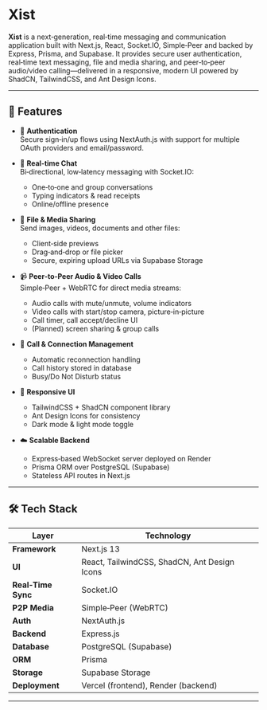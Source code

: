 # Xist

**Xist** is a next‑generation, real‑time messaging and communication application built with Next.js, React, Socket.IO, Simple‑Peer and backed by Express, Prisma, and Supabase. It provides secure user authentication, real‑time text messaging, file and media sharing, and peer‑to‑peer audio/video calling—delivered in a responsive, modern UI powered by ShadCN, TailwindCSS, and Ant Design Icons.

---

## 🚀 Features

- 🔐 **Authentication**  
  Secure sign‑in/up flows using NextAuth.js with support for multiple OAuth providers and email/password.  

- 💬 **Real‑time Chat**  
  Bi‑directional, low‑latency messaging with Socket.IO:  
  - One‑to‑one and group conversations  
  - Typing indicators & read receipts  
  - Online/offline presence  

- 📁 **File & Media Sharing**  
  Send images, videos, documents and other files:  
  - Client‑side previews  
  - Drag‑and‑drop or file picker  
  - Secure, expiring upload URLs via Supabase Storage  

- 📹 **Peer‑to‑Peer Audio & Video Calls**  
  Simple‑Peer + WebRTC for direct media streams:  
  - Audio calls with mute/unmute, volume indicators  
  - Video calls with start/stop camera, picture‑in‑picture  
  - Call timer, call accept/decline UI  
  - (Planned) screen sharing & group calls  

- 🔧 **Call & Connection Management**  
  - Automatic reconnection handling  
  - Call history stored in database  
  - Busy/Do Not Disturb status  

- 📱 **Responsive UI**  
  - TailwindCSS + ShadCN component library  
  - Ant Design Icons for consistency  
  - Dark mode & light mode toggle  

- ☁️ **Scalable Backend**  
  - Express‑based WebSocket server deployed on Render  
  - Prisma ORM over PostgreSQL (Supabase)  
  - Stateless API routes in Next.js  

---

## 🛠️ Tech Stack

| Layer              | Technology                |
| ------------------ | ------------------------- |
| **Framework**      | Next.js 13                |
| **UI**             | React, TailwindCSS, ShadCN, Ant Design Icons |
| **Real‑Time Sync** | Socket.IO                 |
| **P2P Media**      | Simple‑Peer (WebRTC)      |
| **Auth**           | NextAuth.js               |
| **Backend**        | Express.js                |
| **Database**       | PostgreSQL (Supabase)     |
| **ORM**            | Prisma                    |
| **Storage**        | Supabase Storage          |
| **Deployment**     | Vercel (frontend), Render (backend) |

---
